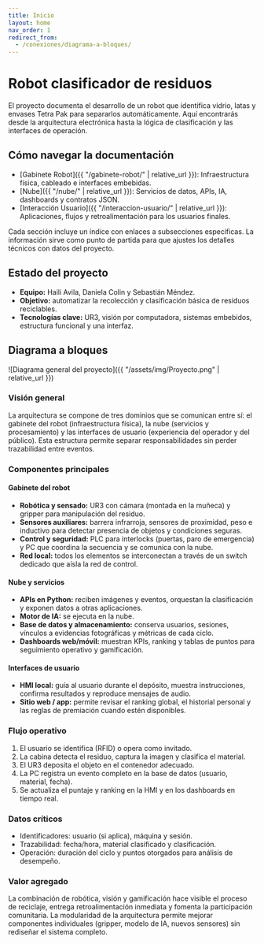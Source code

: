 ```yaml
---
title: Inicio
layout: home
nav_order: 1
redirect_from:
  - /conexiones/diagrama-a-bloques/
---
```


# Robot clasificador de residuos

El proyecto documenta el desarrollo de un robot que identifica vidrio, latas y envases Tetra Pak para separarlos automáticamente. Aquí encontrarás desde la arquitectura electrónica hasta la lógica de clasificación y las interfaces de operación.

## Cómo navegar la documentación

- [Gabinete Robot]({{ "/gabinete-robot/" | relative_url }}): Infraestructura física, cableado e interfaces embebidas.
- [Nube]({{ "/nube/" | relative_url }}): Servicios de datos, APIs, IA, dashboards y contratos JSON.
- [Interacción Usuario]({{ "/interaccion-usuario/" | relative_url }}): Aplicaciones, flujos y retroalimentación para los usuarios finales.

Cada sección incluye un índice con enlaces a subsecciones específicas. La información sirve como punto de partida para que ajustes los detalles técnicos con datos del proyecto.

## Estado del proyecto
- **Equipo:** Haili Avila, Daniela Colin y Sebastián Méndez.
- **Objetivo:** automatizar la recolección y clasificación básica de residuos reciclables.
- **Tecnologías clave:** UR3, visión por computadora, sistemas embebidos, estructura funcional y una interfaz.

## Diagrama a bloques

![Diagrama general del proyecto]({{ "/assets/img/Proyecto.png" | relative_url }})

### Visión general
La arquitectura se compone de tres dominios que se comunican entre sí: el gabinete del robot (infraestructura física), la nube (servicios y procesamiento) y las interfaces de usuario (experiencia del operador y del público). Esta estructura permite separar responsabilidades sin perder trazabilidad entre eventos.

### Componentes principales
#### Gabinete del robot
- **Robótica y sensado:** UR3 con cámara (montada en la muñeca) y gripper para manipulación del residuo.
- **Sensores auxiliares:** barrera infrarroja, sensores de proximidad, peso e inductivo para detectar presencia de objetos y condiciones seguras.
- **Control y seguridad:** PLC para interlocks (puertas, paro de emergencia) y PC que coordina la secuencia y se comunica con la nube.
- **Red local:** todos los elementos se interconectan a través de un switch dedicado que aísla la red de control.

#### Nube y servicios
- **APIs en Python:** reciben imágenes y eventos, orquestan la clasificación y exponen datos a otras aplicaciones.
- **Motor de IA:** se ejecuta en la nube.
- **Base de datos y almacenamiento:** conserva usuarios, sesiones, vínculos a evidencias fotográficas y métricas de cada ciclo.
- **Dashboards web/móvil:** muestran KPIs, ranking y tablas de puntos para seguimiento operativo y gamificación.

#### Interfaces de usuario
- **HMI local:** guía al usuario durante el depósito, muestra instrucciones, confirma resultados y reproduce mensajes de audio.
- **Sitio web / app:** permite revisar el ranking global, el historial personal y las reglas de premiación cuando estén disponibles.

### Flujo operativo
1. El usuario se identifica (RFID) o opera como invitado.
2. La cabina detecta el residuo, captura la imagen y clasifica el material.
3. El UR3 deposita el objeto en el contenedor adecuado.
4. La PC registra un evento completo en la base de datos (usuario, material, fecha).
5. Se actualiza el puntaje y ranking en la HMI y en los dashboards en tiempo real.

### Datos críticos
- Identificadores: usuario (si aplica), máquina y sesión.
- Trazabilidad: fecha/hora, material clasificado y clasificación.
- Operación: duración del ciclo y puntos otorgados para análisis de desempeño.

### Valor agregado
La combinación de robótica, visión y gamificación hace visible el proceso de reciclaje, entrega retroalimentación inmediata y fomenta la participación comunitaria. La modularidad de la arquitectura permite mejorar componentes individuales (gripper, modelo de IA, nuevos sensores) sin rediseñar el sistema completo.


